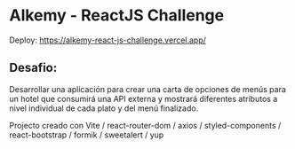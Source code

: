 # Alkemy - ReactJS Challenge

Deploy: https://alkemy-react-js-challenge.vercel.app/

## Desafio:
Desarrollar una aplicación para crear una carta de opciones de menús para un hotel que consumirá una
API externa y mostrará diferentes atributos a nivel individual de cada plato y del menú finalizado.

Projecto creado con Vite / react-router-dom / axios / styled-components / react-bootstrap / formik / sweetalert / yup
